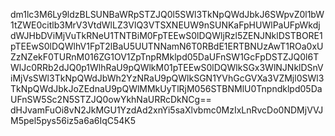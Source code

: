 dm1lc3M6Ly9ldzBLSUNBaWRpSTZJQ0l5SWl3TkNpQWdJbkJ6SWpvZ0l1bW1tZWE0citlb3MrV3VtdWlLZ3VlQ3VTSXNEUW9nSUNKaFpHUWlPaUFpWkdjdWJHbDViMjVuTkRNeU1TNTBiM0FpTEEwS0lDQWljRzl5ZENJNklDSTBORE1pTEEwS0lDQWlhV1FpT2lBaU5UUTNNamN6T0RBdE1ERTBNUzAwT1ROa0xUZzNZekF0TURnM016ZG1OV1ZpTnpRMklpd05DaUFnSW1GcFpDSTZJQ0l6TWlJc0RRb2dJQ0p1WlhRaU9pQWlkM01pTEEwS0lDQWlkSGx3WlNJNklDSnViMjVsSWl3TkNpQWdJbWh2YzNRaU9pQWlkSGN1YVhGcGVXa3VZMjl0SWl3TkNpQWdJbkJoZEdnaU9pQWlMMkUyTlRjM056STBNMlU0Tnpndklpd05DaUFnSW5Sc2N5STZJQ0owYkhNaURRcDkNCg==
dHJvamFuOi8vN2JkMGU1YzdAd2xnYi5saXlvbmc0MzIxLnRvcDo0NDMjVVJM5pel5pys56iz5a6a6IqC54K5
